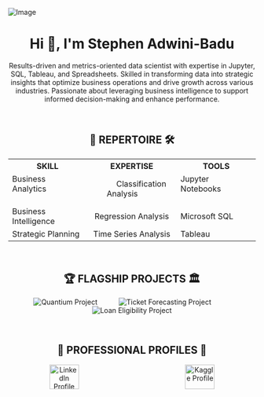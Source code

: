 ![Image](https://github.com/user-attachments/assets/37929506-e7cb-4c6f-b40e-7b702c92c463)
<h1 align="center">Hi 👋, I'm Stephen Adwini-Badu</h1>

<p align="center">
Results-driven and metrics-oriented data scientist with expertise in Jupyter, SQL, Tableau, and Spreadsheets. Skilled in transforming data into strategic insights that optimize business operations and drive growth across various industries. Passionate about leveraging business intelligence to support informed decision-making and enhance performance.
</p>

<br>

<h2 align="center">💼 REPERTOIRE 🛠️</h2>

<table align="center">
<tr>
  <th>SKILL</th>
  <th style="text-align: center;">EXPERTISE</th>
  <th>TOOLS</th>
</tr>
<tr>
  <td>Business Analytics&nbsp; &nbsp; &nbsp; &nbsp; &nbsp;&nbsp; &nbsp; &nbsp; &nbsp; &nbsp;</td>
  <td align="center">&nbsp; &nbsp; &nbsp; &nbsp; &nbsp;Classification Analysis&nbsp; &nbsp; &nbsp; &nbsp; &nbsp;</td>
  <td>Jupyter Notebooks&nbsp; &nbsp; &nbsp; &nbsp; &nbsp;&nbsp; &nbsp; &nbsp; &nbsp; &nbsp;</td>
</tr>
<tr>
  <td>Business Intelligence</td>
  <td align="center">Regression Analysis</td>
  <td>Microsoft SQL</td>
</tr>
<tr>
  <td>Strategic Planning</td>
  <td align="center">Time Series Analysis</td>
  <td>Tableau</td>
</tr>
</table>

<br>

<h2 align="center">🏆 FLAGSHIP PROJECTS 🏛️</h2>

<p align="center">
  <a href="https://github.com/Stephen-Adwini-Badu/04.-Quantium-Project" target="_blank" style="text-decoration: none;">
    <img src="https://img.shields.io/badge/Quantium%20Project-%23CD7F32.svg?style=for-the-badge&logo=github&logoColor=white" alt="Quantium Project" />
  </a> &nbsp; &nbsp; &nbsp; &nbsp; &nbsp;
  <a href="https://github.com/Stephen-Adwini-Badu/07.-Ticket-Forecasting-Project" target="_blank" style="text-decoration: none;">
    <img src="https://img.shields.io/badge/Ticket%20Forecasting%20Project-%23CD7F32.svg?style=for-the-badge&logo=github&logoColor=white" alt="Ticket Forecasting Project" />
  </a> &nbsp; &nbsp; &nbsp; &nbsp; &nbsp;
  <a href="https://github.com/Stephen-Adwini-Badu/09.-Loan-Eligibility-Project" target="_blank" style="text-decoration: none;">
    <img src="https://img.shields.io/badge/Loan%20Eligibility%20Project-%23CD7F32.svg?style=for-the-badge&logo=github&logoColor=white" alt="Loan Eligibility Project" />
  </a>
</p>

<br>

<h2 align="center">👔 PROFESSIONAL PROFILES 🪪</h2>

<p align="center">
  <a href="https://linkedin.com/in/stephen-adwini-badu-318402188" target="_blank" style="text-decoration: none;">
    <img src="https://raw.githubusercontent.com/rahuldkjain/github-profile-readme-generator/master/src/images/icons/Social/linked-in-alt.svg" alt="LinkedIn Profile" height="50" width="60" />
  </a>
  &nbsp; &nbsp; &nbsp; &nbsp; &nbsp; &nbsp; &nbsp; &nbsp; &nbsp; &nbsp; &nbsp; &nbsp; &nbsp; &nbsp; &nbsp; &nbsp; &nbsp; &nbsp; &nbsp; &nbsp; &nbsp; &nbsp; &nbsp; &nbsp; &nbsp; &nbsp; &nbsp;
  <a href="https://kaggle.com/stephenadwinibadu" target="_blank" style="text-decoration: none;">
    <img src="https://raw.githubusercontent.com/rahuldkjain/github-profile-readme-generator/master/src/images/icons/Social/kaggle.svg" alt="Kaggle Profile" height="50" width="60" />
  </a>
</p>
